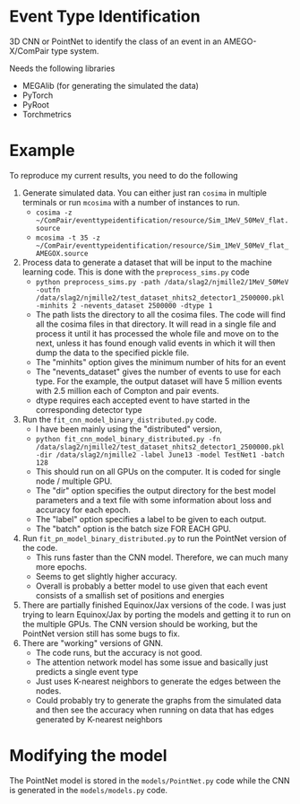 # Event Type Identification
3D CNN or PointNet to identify the class of an event in an AMEGO-X/ComPair type system.

Needs the following libraries
* MEGAlib (for generating the simulated the data)
* PyTorch
* PyRoot
* Torchmetrics

# Example

To reproduce my current results, you need to do the following

1. Generate simulated data. You can either just ran `cosima` in multiple terminals or run `mcosima` with a number of instances to run. 
    * `cosima -z ~/ComPair/eventtypeidentification/resource/Sim_1MeV_50MeV_flat.source`
    * `mcosima -t 35 -z ~/ComPair/eventtypeidentification/resource/Sim_1MeV_50MeV_flat_AMEGOX.source`
2. Process data to generate a dataset that will be input to the machine learning code. This is done with the `preprocess_sims.py` code
    * `python preprocess_sims.py -path /data/slag2/njmille2/1MeV_50MeV -outfn /data/slag2/njmille2/test_dataset_nhits2_detector1_2500000.pkl -minhits 2 -nevents_dataset 2500000 -dtype 1`
    * The path lists the directory to all the cosima files. The code will find all the cosima files in that directory. It will read in a single file and process it until it has processed the whole file and move on to the next, unless it has found enough valid events in which it will then dump the data to the specified pickle file.
    * The "minhits" option gives the minimum number of hits for an event
    * The "nevents_dataset" gives the number of events to use for each type. For the example, the output dataset will have 5 million events with 2.5 million each of Compton and pair events.
    * dtype requires each accepted event to have started in the corresponding detector type
3. Run the `fit_cnn_model_binary_distributed.py` code. 
    * I have been mainly using the "distributed" version, 
    * `python fit_cnn_model_binary_distributed.py -fn /data/slag2/njmille2/test_dataset_nhits2_detector1_2500000.pkl -dir /data/slag2/njmille2 -label June13 -model TestNet1 -batch 128`
    * This should run on all GPUs on the computer. It is coded for single node / multiple GPU.
    * The "dir" option specifies the output directory for the best model parameters and a text file with some information about loss and accuracy for each epoch.
    * The "label" option specifies a label to be given to each output.
    * The "batch" option is the batch size FOR EACH GPU.
4. Run `fit_pn_model_binary_distributed.py` to run the PointNet version of the code.
    * This runs faster than the CNN model. Therefore, we can much many more epochs.
    * Seems to get slightly higher accuracy.
    * Overall is probably a better model to use given that each event consists of a smallish set of positions and energies
5. There are partially finished Equinox/Jax versions of the code. I was just trying to learn Equinox/Jax by porting the models and getting it to run on the multiple GPUs. The CNN version should be working, but the PointNet version still has some bugs to fix.
6. There are "working" versions of GNN.
    * The code runs, but the accuracy is not good.
    * The attention network model has some issue and basically just predicts a single event type
    * Just uses K-nearest neighbors to generate the edges between the nodes.
    * Could probably try to generate the graphs from the simulated data and then see the accuracy when running on data that has edges generated by K-nearest neighbors

# Modifying the model

The PointNet model is stored in the `models/PointNet.py` code while the CNN is generated in the `models/models.py` code.
